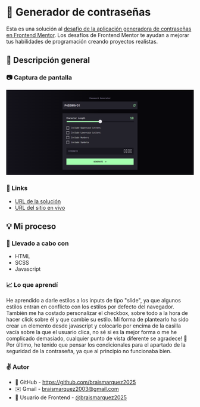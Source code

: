 # 🔑 Generador de contraseñas

Esta es una solución al [desafío de la aplicación generadora de contraseñas en Frontend Mentor](https://www.frontendmentor.io/challenges/password-generator-app-Mr8CLycqjh). Los desafíos de Frontend Mentor te ayudan a mejorar tus habilidades de programación creando proyectos realistas.

## 🔎 Descripción general

### 📷 Captura de pantalla
![](./assets/images/Frontend-Mentor-Password-generator-app-05-04-2025_05_52_PM.png)


### 🔗 Links
- [URL de la solución](https://www.frontendmentor.io/solutions/aplicacin-generadora-de-contraseas-con-javascript-vCz00tHpNu)
- [URL del sitio en vivo](https://braismarquez2025.github.io/password-generator-app/)


## 💡 Mi proceso

### 🔧 Llevado a cabo con

- HTML
- SCSS
- Javascript

### 📈 Lo que aprendí 
He aprendido a darle estilos a los inputs de tipo "slide", ya que algunos estilos entran en conflicto con los estilos por defecto del navegador. También me ha costado personalizar el checkbox, sobre todo a la hora de hacer click sobre él y que cambie su estilo. Mi forma de plantearlo ha sido crear un elemento desde javascript y colocarlo por encima de la casilla vacía sobre la que el usuario clica, no sé si es la mejor forma o me he complicado demasiado, cualquier punto de vista diferente se agradece! 🚀
Por último, he tenido que pensar los condicionales para el apartado de la seguridad de la contraseña, ya que al principio no funcionaba bien.


### ✌️ Autor 
- 💼 GitHub - https://github.com/braismarquez2025
- ✉️ Gmail - braismarquez2003@gmail.com
- 👤 Usuario de Frontend - [@braismarquez2025](https://www.frontendmentor.io/profile/braismarquez2025)


